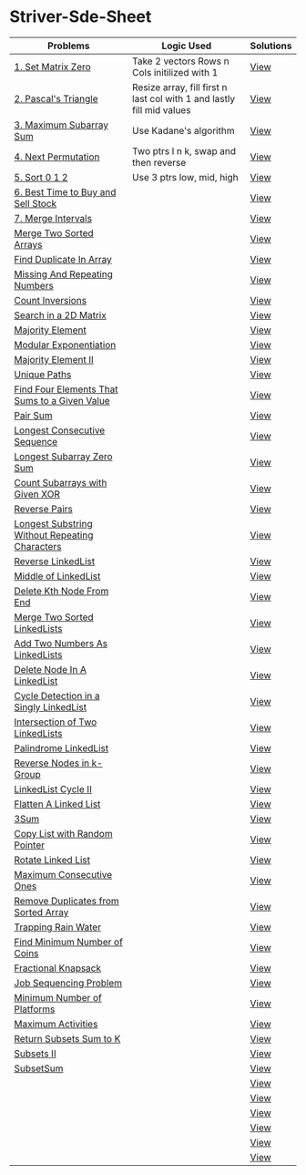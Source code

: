 # Striver-Sde-Sheet

Problems | Logic Used | Solutions
--------- | --------- | ---------
[1. Set Matrix Zero](https://www.codingninjas.com/codestudio/problems/set-matrix-zeros_3846774?topList=striver-sde-sheet-problems) | Take 2 vectors Rows n Cols initilized with 1 | [View](./Day_01_SetMatrixZero.cpp)
[2. Pascal's Triangle](https://www.codingninjas.com/codestudio/problems/pascal-s-triangle_1089580?topList=striver-sde-sheet-problems) | Resize array, fill first n last col with 1 and lastly fill mid values | [View](./Day_01_PascalTriangle.cpp)
[3. Maximum Subarray Sum](https://www.codingninjas.com/codestudio/problems/maximum-subarray-sum_630526?topList=striver-sde-sheet-problems) | Use Kadane's algorithm | [View](./Day_02_MaximumSubarraySum.cpp)
[4. Next Permutation](https://www.codingninjas.com/codestudio/problems/next-permutaion_893046?topList=striver-sde-sheet-problems) | Two ptrs l n k, swap and then reverse | [View](Day_02_NextPermutation.cpp)
[5. Sort 0 1 2](https://www.codingninjas.com/codestudio/problems/sort-0-1-2_631055?topList=striver-sde-sheet-problems) | Use 3 ptrs low, mid, high | [View](./Day_03_Sort_0_1_2.cpp)
[6. Best Time to Buy and Sell Stock](https://www.codingninjas.com/codestudio/problems/stocks-are-profitable_893405?topList=striver-sde-sheet-problems) |  | [View](./Day_03_BestTimeToBuyAndSellStock.cpp)
[7. Merge Intervals](https://www.codingninjas.com/codestudio/problems/merge-intervals_699917?topList=striver-sde-sheet-problems) |  | [View](./Day_04_MergeIntervals.cpp)
[Merge Two Sorted Arrays](https://www.codingninjas.com/codestudio/problems/ninja-and-sorted-arrays_1214628?topList=striver-sde-sheet-problems) |  | [View](./Day_04_MergeTwoSortedArrays.cpp)
[Find Duplicate In Array]() |  | [View](./Day_05_FindDuplicateInArray.cpp)
[Missing And Repeating Numbers]() |  | [View](./Day_05_MissingAndRepeatingNumbers.cpp)
[Count Inversions]() |  | [View](./Day_06_CountInversions.cpp)
[Search in a 2D Matrix]() |  | [View](./Day_06_SearchInA2DMatrix.cpp)
[Majority Element]() |  | [View](./Day_07_MajorityElement.cpp)
[Modular Exponentiation]() |  | [View](./Day_07_ModularExponentiation.cpp)
[Majority Element II]() |  | [View](./Day_08_MajorityElement_II.cpp)
[Unique Paths]() |  | [View](./Day_08_UniquePaths.cpp)
[Find Four Elements That Sums to a Given Value]() |  | [View](./Day_09_FindFourElementsThatSumsToAGivenValue.cpp)
[Pair Sum]() |  | [View](./Day_09_PairSum.cpp)
[Longest Consecutive Sequence]() |  | [View](./Day_10_LongestConsecutiveSequence.cpp)
[Longest Subarray Zero Sum]() |  | [View](./Day_10_LongestSubarrayZeroSum.cpp)
[Count Subarrays with Given XOR]() |  | [View](./Day_11_CountSubarrayswithGivenXOR.cpp)
[Reverse Pairs]() |  | [View](./Day_11_ReversePairs.cpp)
[Longest Substring Without Repeating Characters]() |  | [View](./Day_12_LongestSubstringWithoutRepeatingCharacters.cpp)
[Reverse LinkedList]() |  | [View](./Day_12_ReverseLinkedList.cpp)
[Middle of LinkedList]() |  | [View](./Day_13_MiddleOfLinkedList.cpp)
[Delete Kth Node From End]() |  | [View](./Day_14_DeleteKthNodeFromEnd.cpp)
[Merge Two Sorted LinkedLists]() |  | [View](./Day_14_MergeTwoSortedLinkedLists.cpp)
[Add Two Numbers As LinkedLists]() |  | [View](./Day_15_AddTwoNumbersAsLinkedLists.cpp)
[Delete Node In A LinkedList]() |  | [View](./Day_15_DeleteNodeInALinkedList.cpp)
[Cycle Detection in a Singly LinkedList]() |  | [View](./Day_16_CycleDetectionInASinglyLinkedList.cpp)
[Intersection of Two LinkedLists]() |  | [View](./Day_16_IntersectionofTwoLinkedLists.cpp)
[Palindrome LinkedList]() |  | [View](./Day_17_PalindromeLinkedList.cpp)
[Reverse Nodes in k-Group]() |  | [View](./Day_17_ReverseNodesInk-Group.cpp)
[LinkedList Cycle II]() |  | [View](./Day_18_LinkedListCycleII.cpp)
[Flatten A Linked List]() |  | [View](./Day_18_FlattenALinkedList.cpp)
[3Sum]() |  | [View](./Day_19_3Sum.cpp)
[Copy List with Random Pointer]() |  | [View](./Day_19_CopyListwithRandomPointer.cpp)
[Rotate Linked List]() |  | [View](./Day_19_RotateLinkedList.cpp)
[Maximum Consecutive Ones]() |  | [View](./Day_20_MaximumConsecutiveOnes.cpp)
[Remove Duplicates from Sorted Array]() |  | [View](./Day_20_RemoveDuplicatesfromSortedArray.cpp)
[Trapping Rain Water]() |  | [View](./Day_20_TrappingRainWater.cpp)
[Find Minimum Number of Coins]() |  | [View](./Day_21_FindMinimumNumberOfCoins.cpp)
[Fractional Knapsack]() |  | [View](./Day_21_FractionalKnapsack.cpp)
[Job Sequencing Problem]() |  | [View](./Day_21_JobSequencingProblem.cpp)
[Minimum Number of Platforms]() |  | [View](./Day_21_MinimumNumberOfPlatforms.cpp)
[Maximum Activities]() |  | [View](./Day_22_MaximumActivities.cpp)
[Return Subsets Sum to K]() |  | [View](./Day_22_ReturnSubsetsSumToK.cpp)
[Subsets II]() |  | [View](./Day_22_SubsetsII.cpp)
[SubsetSum]() |  | [View](./Day_22_SubsetSum.cpp)
[]() |  | [View](./)
[]() |  | [View](./)
[]() |  | [View](./)
[]() |  | [View](./)
[]() |  | [View](./)
[]() |  | [View](./)














